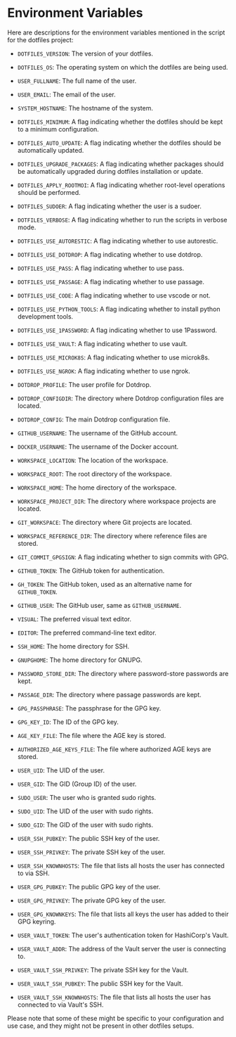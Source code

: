 # Environment Variables

Here are descriptions for the environment variables mentioned in the script for the dotfiles project:

- `DOTFILES_VERSION`: The version of your dotfiles.

- `DOTFILES_OS`: The operating system on which the dotfiles are being used.

- `USER_FULLNAME`: The full name of the user.

- `USER_EMAIL`: The email of the user.

- `SYSTEM_HOSTNAME`: The hostname of the system.

- `DOTFILES_MINIMUM`: A flag indicating whether the dotfiles should be kept to a minimum configuration.

- `DOTFILES_AUTO_UPDATE`: A flag indicating whether the dotfiles should be automatically updated.

- `DOTFILES_UPGRADE_PACKAGES`: A flag indicating whether packages should be automatically upgraded during dotfiles installation or update.

- `DOTFILES_APPLY_ROOTMOI`: A flag indicating whether root-level operations should be performed.

- `DOTFILES_SUDOER`: A flag indicating whether the user is a sudoer.

- `DOTFILES_VERBOSE`: A flag indicating whether to run the scripts in verbose mode.

- `DOTFILES_USE_AUTORESTIC`: A flag indicating whether to use autorestic.

- `DOTFILES_USE_DOTDROP`: A flag indicating whether to use dotdrop.

- `DOTFILES_USE_PASS`: A flag indicating whether to use pass.

- `DOTFILES_USE_PASSAGE`: A flag indicating whether to use passage.

- `DOTFILES_USE_CODE`: A flag indicating whether to use vscode or not.

- `DOTFILES_USE_PYTHON_TOOLS`: A flag indicating whether to install python development tools.

- `DOTFILES_USE_1PASSWORD`: A flag indicating whether to use 1Password.

- `DOTFILES_USE_VAULT`: A flag indicating whether to use vault.

- `DOTFILES_USE_MICROK8S`: A flag indicating whether to use microk8s.

- `DOTFILES_USE_NGROK`: A flag indicating whether to use ngrok.

- `DOTDROP_PROFILE`: The user profile for Dotdrop.

- `DOTDROP_CONFIGDIR`: The directory where Dotdrop configuration files are located.

- `DOTDROP_CONFIG`: The main Dotdrop configuration file.

- `GITHUB_USERNAME`: The username of the GitHub account.

- `DOCKER_USERNAME`: The username of the Docker account.

- `WORKSPACE_LOCATION`: The location of the workspace.

- `WORKSPACE_ROOT`: The root directory of the workspace.

- `WORKSPACE_HOME`: The home directory of the workspace.

- `WORKSPACE_PROJECT_DIR`: The directory where workspace projects are located.

- `GIT_WORKSPACE`: The directory where Git projects are located.

- `WORKSPACE_REFERENCE_DIR`: The directory where reference files are stored.

- `GIT_COMMIT_GPGSIGN`: A flag indicating whether to sign commits with GPG.

- `GITHUB_TOKEN`: The GitHub token for authentication.

- `GH_TOKEN`: The GitHub token, used as an alternative name for `GITHUB_TOKEN`.

- `GITHUB_USER`: The GitHub user, same as `GITHUB_USERNAME`.

- `VISUAL`: The preferred visual text editor.

- `EDITOR`: The preferred command-line text editor.

- `SSH_HOME`: The home directory for SSH.

- `GNUPGHOME`: The home directory for GNUPG.

- `PASSWORD_STORE_DIR`: The directory where password-store passwords are kept.

- `PASSAGE_DIR`: The directory where passage passwords are kept.

- `GPG_PASSPHRASE`: The passphrase for the GPG key.

- `GPG_KEY_ID`: The ID of the GPG key.

- `AGE_KEY_FILE`: The file where the AGE key is stored.

- `AUTHORIZED_AGE_KEYS_FILE`: The file where authorized AGE keys are stored.

- `USER_UID`: The UID of the user.

- `USER_GID`: The GID (Group ID) of the user.

- `SUDO_USER`: The user who is granted sudo rights.

- `SUDO_UID`: The UID of the user with sudo rights.

- `SUDO_GID`: The GID of the user with sudo rights.

- `USER_SSH_PUBKEY`: The public SSH key of the user.

- `USER_SSH_PRIVKEY`: The private SSH key of the user.

- `USER_SSH_KNOWNHOSTS`: The file that lists all hosts the user has connected to via SSH.

- `USER_GPG_PUBKEY`: The public GPG key of the user.

- `USER_GPG_PRIVKEY`: The private GPG key of the user.

- `USER_GPG_KNOWNKEYS`: The file that lists all keys the user has added to their GPG keyring.

- `USER_VAULT_TOKEN`: The user's authentication token for HashiCorp's Vault.

- `USER_VAULT_ADDR`: The address of the Vault server the user is connecting to.

- `USER_VAULT_SSH_PRIVKEY`: The private SSH key for the Vault.

- `USER_VAULT_SSH_PUBKEY`: The public SSH key for the Vault.

- `USER_VAULT_SSH_KNOWNHOSTS`: The file that lists all hosts the user has connected to via Vault's SSH.

Please note that some of these might be specific to your configuration and use case, and they might not be present in other dotfiles setups.
